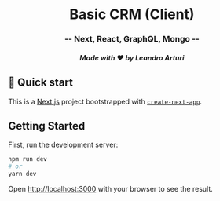 <h1 align="center">
  Basic CRM (Client)
</h1>

<h3 align="center">
  -- Next, React, GraphQL, Mongo --
</h3>

<h5 align="center">
  Made with ❤️ by Leandro Arturi
</h5>

## 🚀 Quick start

This is a [Next.js](https://nextjs.org/) project bootstrapped with [`create-next-app`](https://github.com/vercel/next.js/tree/canary/packages/create-next-app).

## Getting Started

First, run the development server:

```bash
npm run dev
# or
yarn dev
```

Open [http://localhost:3000](http://localhost:3000) with your browser to see the result.
